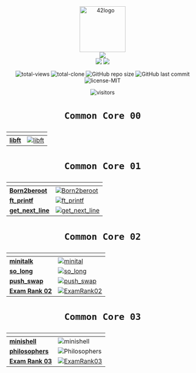 <div align="center">
	<img  width="120" alt="42logo" src="https://user-images.githubusercontent.com/19689770/129336866-169b0dc7-ea41-47d4-b50a-d466508031af.png">
<div align="center">
	<img src="https://img.shields.io/badge/Born2code-000?style=for-the-badge">
	</div>

<div align="center">
<!-- Leve 42 -->
<!-- para el color subir a github y pillar desde git -->
	<img src="https://img.shields.io/badge/Level%204-cd534f">
	<img src="https://progress-bar.dev/16/">
	<!-- https://github.com/fredericojordan/progress-bar -->

</div>
<!-- these values are automatically generated with github actions and github api -->

<!-- buy me a coffee if you want to know how -->

<p align="center">
<img alt="total-views" src="https://img.shields.io/badge/views-27-blue">
<img alt="total-clone" src="https://img.shields.io/badge/clone-44-blue">
<img alt="GitHub repo size" src="https://img.shields.io/github/repo-size/nach131/42Barcelona">
<img alt="GitHub last commit" src="https://img.shields.io/github/last-commit/nach131/42Barcelona">
<img alt="license-MIT" src="https://img.shields.io/badge/license-MIT-blue">
</p>

<p align="center">

![visitors](https://visitor-badge.glitch.me/badge?page_id=nach131.42Barcelona&left_color=green&right_color=blue)

</p>

<h1 align="center">

	Common Core 00
</h1>

<div align="center">

| <!-- --> | <!-- --> |
|---|---|
| [**libft**](https://github.com/nach131/libft_original) |<a href="https://github.com/nach131/libft_original"><img alt="libft" src="https://img.shields.io/badge/-%E2%88%9A%20125/100-green?style=for-the-badge"></a>|

</div>

<h1 align="center">

	Common Core 01
</h1>

<div align="center">

| <!-- --> | <!-- --> |
|---|---|
| [**Born2beroot**](https://github.com/nach131/Born2beroot) |<a href="https://github.com/nach131/Born2beroot"><img alt="Born2beroot" src="https://img.shields.io/badge/-%E2%88%9A%20125/100-green?style=for-the-badge"></a> |
| [**ft_printf**](https://github.com/nach131/ft_printf)     |<a href="https://github.com/nach131/ft_printf"><img alt="ft_printf" src="https://img.shields.io/badge/-%E2%88%9A%20100/100-green?style=for-the-badge"></a>|
| [**get_next_line**](https://github.com/nach131/get_next_line) |<a href="https://github.com/nach131/get_next_line"><img alt="get_next_line" src="https://img.shields.io/badge/-%E2%88%9A%20125/100-green?style=for-the-badge"></a> |

</div>

<h1 align="center">

	Common Core 02
</h1>

<div align="center">

| <!-- --> | <!-- --> |
|---|---|
| [**minitalk**](https://github.com/nach131/minitalk) |<a href="https://github.com/nach131/minitalk"><img alt="minital" src="https://img.shields.io/badge/-%E2%88%9A%20125/100-green?style=for-the-badge"></a> |
| [**so_long**](https://github.com/nach131/so_long) |<a href="https://github.com/nach131/so_long"><img alt="so_long" src="https://img.shields.io/badge/-%E2%88%9A%20125/100-green?style=for-the-badge"></a> |
| [**push_swap**](https://github.com/nach131/push_swap)| <a href="https://github.com/nach131/push_swap"><img alt="push_swap" src="https://img.shields.io/badge/-%E2%88%9A%20125/100-green?style=for-the-badge"></a> |
| [**Exam Rank 02**](https://github.com/nach131/ExamRank02)| <a href="https://github.com/nach131/ExamRank02"><img alt="ExamRank02" src="https://img.shields.io/badge/-%E2%88%9A%20100/100-green?style=for-the-badge"></a> |

</div>

<h1 align="center">

	Common Core 03
</h1>

<div align="center">

| <!-- --> | <!-- --> |
|---|---|
| [**minishell**](https://github.com/nach131/minishell) |<img alt="minishell" src="https://img.shields.io/badge/-%E2%88%9A%20100/100-green?style=for-the-badge">|
|[**philosophers**](https://github.com/nach131/Philosophers) |<img alt="Philosophers" src="https://img.shields.io/badge/-%E2%88%9A%20100/100-green?style=for-the-badge">  |
| [**Exam Rank 03**](https://github.com/nach131/ExamRank03)| <a href="https://github.com/nach131/ExamRank03"><img alt="ExamRank03" src="https://img.shields.io/badge/-process...-blue?style=for-the-badge"></a> |
</div>


<!-- 

|Header1 |Header2  | Header3|
|:--- | ---: | :---:|
|Align left| Align right|center text|
|cell data1|cell data2|cell data3| -->


<!-- | [**minishell**](https://github.com/nach131/minishell) |<img alt="minishell" src="https://img.shields.io/badge/-process...-blue?style=for-the-badge"> | -->
<!-- |<span style="color:gray">**Philosophers**</span>|<img alt="Philosophers" src="https://img.shields.io/badge/-.%20.%20.-inactive?style=for-the-badge">  | -->

